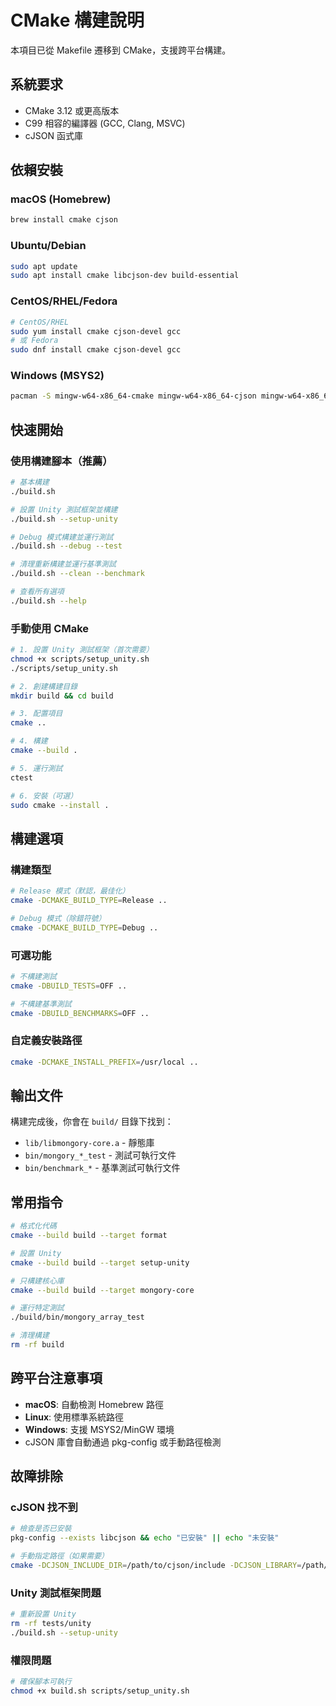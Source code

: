 # CMake 構建說明

本項目已從 Makefile 遷移到 CMake，支援跨平台構建。

## 系統要求

- CMake 3.12 或更高版本
- C99 相容的編譯器 (GCC, Clang, MSVC)
- cJSON 函式庫

## 依賴安裝

### macOS (Homebrew)
```bash
brew install cmake cjson
```

### Ubuntu/Debian
```bash
sudo apt update
sudo apt install cmake libcjson-dev build-essential
```

### CentOS/RHEL/Fedora
```bash
# CentOS/RHEL
sudo yum install cmake cjson-devel gcc
# 或 Fedora
sudo dnf install cmake cjson-devel gcc
```

### Windows (MSYS2)
```bash
pacman -S mingw-w64-x86_64-cmake mingw-w64-x86_64-cjson mingw-w64-x86_64-gcc
```

## 快速開始

### 使用構建腳本（推薦）

```bash
# 基本構建
./build.sh

# 設置 Unity 測試框架並構建
./build.sh --setup-unity

# Debug 模式構建並運行測試
./build.sh --debug --test

# 清理重新構建並運行基準測試
./build.sh --clean --benchmark

# 查看所有選項
./build.sh --help
```

### 手動使用 CMake

```bash
# 1. 設置 Unity 測試框架（首次需要）
chmod +x scripts/setup_unity.sh
./scripts/setup_unity.sh

# 2. 創建構建目錄
mkdir build && cd build

# 3. 配置項目
cmake ..

# 4. 構建
cmake --build .

# 5. 運行測試
ctest

# 6. 安裝（可選）
sudo cmake --install .
```

## 構建選項

### 構建類型
```bash
# Release 模式（默認，最佳化）
cmake -DCMAKE_BUILD_TYPE=Release ..

# Debug 模式（除錯符號）
cmake -DCMAKE_BUILD_TYPE=Debug ..
```

### 可選功能
```bash
# 不構建測試
cmake -DBUILD_TESTS=OFF ..

# 不構建基準測試
cmake -DBUILD_BENCHMARKS=OFF ..
```

### 自定義安裝路徑
```bash
cmake -DCMAKE_INSTALL_PREFIX=/usr/local ..
```

## 輸出文件

構建完成後，你會在 `build/` 目錄下找到：

- `lib/libmongory-core.a` - 靜態庫
- `bin/mongory_*_test` - 測試可執行文件
- `bin/benchmark_*` - 基準測試可執行文件

## 常用指令

```bash
# 格式化代碼
cmake --build build --target format

# 設置 Unity
cmake --build build --target setup-unity

# 只構建核心庫
cmake --build build --target mongory-core

# 運行特定測試
./build/bin/mongory_array_test

# 清理構建
rm -rf build
```

## 跨平台注意事項

- **macOS**: 自動檢測 Homebrew 路徑
- **Linux**: 使用標準系統路徑
- **Windows**: 支援 MSYS2/MinGW 環境
- cJSON 庫會自動通過 pkg-config 或手動路徑檢測

## 故障排除

### cJSON 找不到
```bash
# 檢查是否已安裝
pkg-config --exists libcjson && echo "已安裝" || echo "未安裝"

# 手動指定路徑（如果需要）
cmake -DCJSON_INCLUDE_DIR=/path/to/cjson/include -DCJSON_LIBRARY=/path/to/libcjson.so ..
```

### Unity 測試框架問題
```bash
# 重新設置 Unity
rm -rf tests/unity
./build.sh --setup-unity
```

### 權限問題
```bash
# 確保腳本可執行
chmod +x build.sh scripts/setup_unity.sh
```